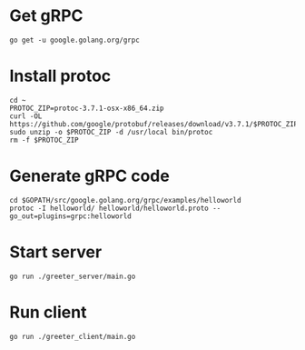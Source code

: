# Get gRPC
```
go get -u google.golang.org/grpc
```

# Install protoc
```
cd ~
PROTOC_ZIP=protoc-3.7.1-osx-x86_64.zip
curl -OL https://github.com/google/protobuf/releases/download/v3.7.1/$PROTOC_ZIP
sudo unzip -o $PROTOC_ZIP -d /usr/local bin/protoc
rm -f $PROTOC_ZIP
```

# Generate gRPC code
```
cd $GOPATH/src/google.golang.org/grpc/examples/helloworld
protoc -I helloworld/ helloworld/helloworld.proto --go_out=plugins=grpc:helloworld
```

# Start server
```
go run ./greeter_server/main.go
```

# Run client
```
go run ./greeter_client/main.go
```
